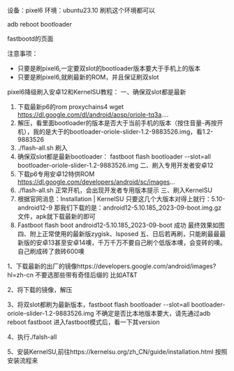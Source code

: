 设备：pixel6
环境：ubuntu23.10   刷机这个环境都可以


adb reboot bootloader


fastbootd的页面


注意事项：
- 只要是刷pixel6,一定要双slot的bootloader版本要大于手机上的版本
- 只要是刷pixel6,就刷最新的ROM，并且保证刷双slot

pixel6降级刷入安卓12和KernelSU教程：
一、确保双slot都是最新
1. 下载最新p6的rom
proxychains4  wget https://dl.google.com/dl/android/aosp/oriole-tq3a....
2. 解压，看里面bootloader的版本是否大于当前手机的版本（按住音量-再按开机），我的是大于的bootloader-oriole-slider-1.2-9883526.img，看1.2-9883526
3. ./flash-all.sh 刷入
4. 确保双slot都是最新bootloader：
fastboot flash bootloader --slot=all bootloader-oriole-slider-1.2-9883526.img
二、刷入专用开发者安卓12
5. 下载p6专用安卓12特供ROM
https://dl.google.com/developers/android/sc/images...
6. ./flash-all.sh
正常开机，会出现开发者专用版本提示
三、刷入KernelSU
1. 根据官网消息：Installation | KernelSU
只要这几个大版本对得上就行：5.10-android12-9
那我们下载的是：android12-5.10.185_2023-09-boot.img.gz文件，apk就下载最新的即可
2. Fastboot flash boot android12-5.10.185_2023-09-boot 成功 最终效果如图
四、附上正常使用的最新版zygisk、lsposed
五、日后若再刷，只能刷最最最新版的安卓13甚至安卓14噢，千万千万不要自己刷个低版本噢，会变砖的噢。 自己刷成砖了救砖600噢




1、下载最新的出厂的镜像https://developers.google.com/android/images?hl=zh-cn
不要选那些带有奇怪后缀的 比如AT&T

2、将下载的镜像，解压

3、将双slot都刷为最新版本，fastboot flash bootloader --slot=all bootloader-oriole-slider-1.2-9883526.img
不确定是否比本地版本要大，请先通过adb reboot fastboot 进入fastboot模式后，看一下其version

4、执行./falsh-all 


5、安装KernelSU,前往https://kernelsu.org/zh_CN/guide/installation.html  按照安装流程来
 